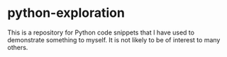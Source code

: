 # python-exploration

This is a repository for Python code snippets that I have used to demonstrate something to myself. It is not likely to be of interest to many others.
